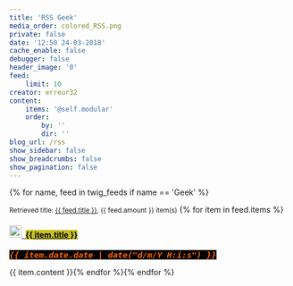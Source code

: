 ```yaml
---
title: 'RSS Geek'
media_order: colored_RSS.png
private: false
date: '12:50 24-03-2018'
cache_enable: false
debugger: false
header_image: '0'
feed:
    limit: 10
creator: erreur32
content:
    items: '@self.modular'
    order:
        by: ''
        dir: ''
blog_url: /rss
show_sidebar: false
show_breadcrumbs: false
show_pagination: false
---
```


 
{% for name, feed in twig_feeds if name == 'Geek' %}
<p><small>Retrieved title: <a href="{{ feed.source }}">{{ feed.title }}</a>, {{ feed.amount }} item(s)</small> {% for item in feed.items %}</p>

<h4 id="mcetoc_1c9as0kq40"><a href="{{ item.url }}"><img src="/colored_RSS.png" alt="" width="22" height="22" />&nbsp; </a><span style="background-color: #c9c11c; color: #000000;"><a style="background-color: #c9c11c; color: #000000;" href="{{ item.url }}"> {{ item.title }}</a></span></h4>
<p><strong><span style="font-family: andale\ mono, monospace; font-size: 11pt; color: #ff6600; background-color: #000000;"><em>{{ item.date.date | date("d/m/Y H:i:s") }}</em></span></strong></p>
{{ item.content }}{% endfor %}{% endfor %}